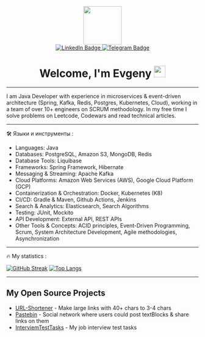 <div id="header" align="center">
  <img src="https://media.giphy.com/media/M9gbBd9nbDrOTu1Mqx/giphy.gif" width="100"/>
</div>
<div id="badges" align="center">
   <a href="https://www.linkedin.com/in/evgeniy-pashkevich-a6934b314/">
  <img src="https://img.shields.io/badge/LinkedIn-blue?style=for-the-badge&logo=linkedin&logoColor=white" alt="LinkedIn Badge"/>
   </a>
   <a href="https://t.me/AnsySan">
  <img src="https://img.shields.io/badge/Telegram-blue?style=for-the-badge&logo=Telegram&logoColor=white" alt="Telegram Badge"/>
   </a>
</div>
<div id="badges" align="center">
  <img src="https://komarev.com/ghpvc/?username=AnsySan&style=flat-square&color=blue" alt=""/>
  <h1>
 Welcome, I'm Evgeny
  <img src="https://media.giphy.com/media/hvRJCLFzcasrR4ia7z/giphy.gif" width="30px"/>
</h1>
</div>

--- 

I am Java Developer with experience in microservices & event-driven architecture (Spring, Kafka, Redis, Postgres, Kubernetes, Cloud), working in a team of over 10+ engineers on SCRUM methodology. In my free time I solve problems on Leetcode, Codewars and read technical articles.

---

:hammer_and_wrench: Языки и инструменты :

- Languages: Java
- Databases: PostgreSQL, Amazon S3, MongoDB, Redis
- Database Tools: Liquibase
- Frameworks: Spring Framework, Hibernate
- Messaging & Streaming: Apache Kafka
- Cloud Platforms: Amazon Web Services (AWS), Google Cloud Platform (GCP)
- Containerization & Orchestration: Docker, Kubernetes (K8)
- CI/CD: Gradle & Maven, Github Actions, Jenkins
- Search & Analytics: Elasticsearch, Search Algorithms
- Testing: JUnit, Mockito
- API Development: External API, REST APIs
- Other Tools & Concepts: ACID principles, Event-Driven Programming, Scrum, System Architecture Development, Agile methodologies, Asynchronization

---

:fire: My statistics :

[![GitHub Streak](https://streak-stats.demolab.com?user=&theme=dark)](https://git.io/streak-stats)
[![Top Langs](https://github-readme-stats.vercel.app/api/top-langs/?username=AnsySan&layout=compact&theme=vision-friendly-dark)](https://github.com/anuraghazra/github-readme-stats)

---

## My Open Source Projects
- [URL-Shortener](https://github.com/AnsySan/URL-Shortener) - Make large links with 40+ chars to 3-4 chars
- [Pastebin](https://github.com/AnsySan/Pastebin) - Social network where users could post textBlocks & share links on them
- [InterviemTestTasks](https://github.com/AnsySan/InterviewTestTasks) - My job interview test tasks
